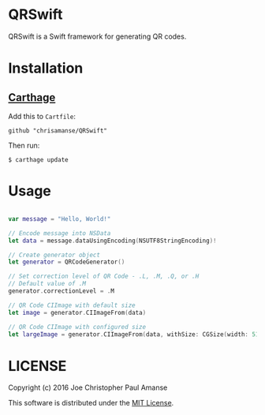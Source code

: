 # QRSwift

QRSwift is a Swift framework for generating QR codes.

# Installation

## [Carthage](https://github.com/Carthage/Carthage)

Add this to `Cartfile`:

```
github "chrisamanse/QRSwift"
```

Then run:

```
$ carthage update
```

# Usage

```swift

var message = "Hello, World!"

// Encode message into NSData
let data = message.dataUsingEncoding(NSUTF8StringEncoding)!

// Create generator object
let generator = QRCodeGenerator()

// Set correction level of QR Code - .L, .M, .Q, or .H
// Default value of .M
generator.correctionLevel = .M

// QR Code CIImage with default size
let image = generator.CIImageFrom(data)

// QR Code CIImage with configured size
let largeImage = generator.CIImageFrom(data, withSize: CGSize(width: 512, height: 512))

```

# LICENSE

Copyright (c) 2016 Joe Christopher Paul Amanse

This software is distributed under the [MIT License](./LICENSE).
